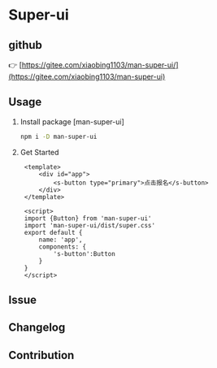 # Super-ui
<!-- [![Build Status](https://www.travis-ci.org/Firenzia/sakura-ui.svg?branch=master)]() -->

## github
:point_right: [https://gitee.com/xiaobing1103/man-super-ui/](https://gitee.com/xiaobing1103/man-super-ui)</br>


## Usage
1. Install package [man-super-ui]
   ```sh
   npm i -D man-super-ui
   ```
2. Get Started
   ```vue
    <template>
        <div id="app">
            <s-button type="primary">点击报名</s-button>
        </div>
    </template>

    <script>
    import {Button} from 'man-super-ui'
    import 'man-super-ui/dist/super.css'
    export default {
        name: 'app',
        components: {
            's-button':Button
        }
    }
    </script>

   ```
    
## Issue

## Changelog

## Contribution
